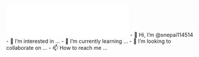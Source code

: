 <iframe
frameborder="no"
border="0"
marginwidth="0"
marginheight="0"
width=330
height=86
src="//music.163.com/outchain/player?type=3&id=2511606140&auto=1&height=66">
</iframe>
- 👋 Hi, I’m @snepai114514
- 👀 I’m interested in ...
- 🌱 I’m currently learning ...
- 💞️ I’m looking to collaborate on ...
- 📫 How to reach me ...

<!---
snepai114514/snepai114514 is a ✨ special ✨ repository because its `README.md` (this file) appears on your GitHub profile.
You can click the Preview link to take a look at your changes.
--->
